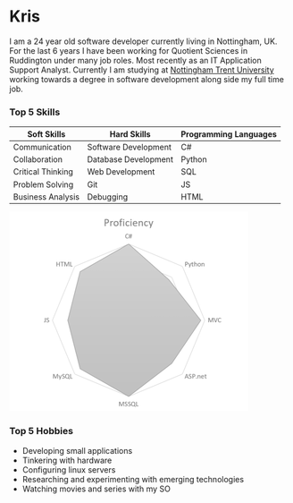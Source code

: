 
# Kris

I am a 24 year old software developer currently living in Nottingham, UK. For the last 6 years I have been working for Quotient Sciences in Ruddington under many job roles. Most recently as an IT Application Support Analyst. Currently I am studying at [Nottingham Trent University](https://www.ntu.ac.uk/study-and-courses/courses/find-your-course/science-technology/apprenticeship/2020-21/l6-digital-and-tech-solutions-professional-software-engineering) working towards a degree in software development along side my full time job.

### Top 5 Skills

| Soft Skills       | Hard Skills          | Programming Languages |
|-------------------|----------------------|-----------------------|
| Communication     | Software Development | C#                    |
| Collaboration     | Database Development | Python                |
| Critical Thinking | Web Development      | SQL                   |
| Problem Solving   | Git                  | JS                    |
| Business Analysis | Debugging            | HTML                  |

![Proficiency Chart](/images/about/Proficiencies.png)

### Top 5 Hobbies
* Developing small applications
* Tinkering with hardware
* Configuring linux servers
* Researching and experimenting with emerging technologies
* Watching movies and series with my SO